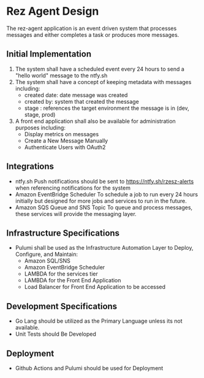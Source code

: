 # Rez Agent Design

The rez-agent application is an event driven system that processes messages and either completes a task or produces more messages. 

## Initial Implementation
1. The system shall have a scheduled event every 24 hours to send a "hello world" message to the ntfy.sh
2. The system shall have a concept of keeping metadata with messages including:
    - created date: date message was created
    - created by: system that created the message
    - stage : references the target environment the message is in (dev, stage, prod)
3. A front end application shall also be available for administration purposes including:
    - Display metrics on messages 
    - Create a New Message Manually
    - Authenticate Users with OAuth2

## Integrations
- ntfy.sh
    Push notifications should be sent to https://ntfy.sh/rzesz-alerts when referencing notifications for the system
- Amazon EventBridge Scheduler
    To schedule a job to run every 24 hours initially but designed for more jobs and services to run in the future.
- Amazon SQS Queue and SNS Topic
    To queue and process messages, these services will provide the messaging layer.

## Infrastructure Specifications

- Pulumi shall be used as the Infrastructure Automation Layer to Deploy, Configure, and Maintain:
    - Amazon SQL/SNS
    - Amazon EventBridge Scheduler
    - LAMBDA for the services tier
    - LAMBDA for the Front End Application
    - Load Balancer for Front End Application to be accessed


## Development Specifications
- Go Lang should be utilized as the Primary Language unless its not available.
- Unit Tests should Be Developed

## Deployment
- Github Actions and Pulumi should be used for Deployment
